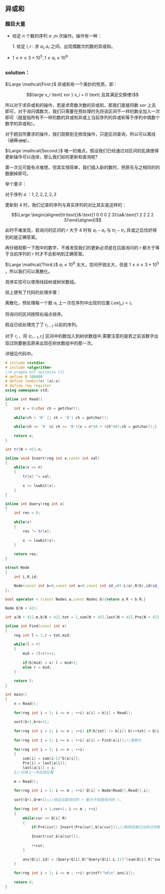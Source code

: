 ## 异或和

### 题目大意

- 给定 $n$ 个数的序列 $a$ ,$m$ 次操作。操作有一种：

  $1.$ 给定 $l,r$ : 求 $a_l,a_r$ 之间，出现偶数次的数的异或和。

- $1 \leqslant n \leqslant 3\times10^5,1 \leqslant a_i \leqslant 10^9$

### solution：

$\Large \mathcal{First:}$  异或和有一个美妙的性质，即：

$$\large x_i \text{ xor } x_i = 0 \text{  且其满足交换律}$$

所以对于求异或和的操作，若是求奇数次数的异或和，那我们直接将数 $xor$ 上去即可，对于询问偶数次，我们只需要在预处理时先将该区间不一样的数全加入一次即可（就是指所有不一样的数的异或和异或上当前序列的异或和等于序列中偶数个数字的异或和）。

对于题目所要求的操作，我们观察到无修改操作，只是区间查询，所以可以离线（~~迫真.jpg~~）。

$\Large \mathcal{Second:}$ 唯一的难点，假设我们已经通过对区间的乱搞使得更新操作可以连续，那么我们如何更新和查询呢?

第一次见可能有点难想，但其实很简单，我们插入新的数时，把原先与之相同的的数删掉即可。

举个栗子：

对于序列 $a$ ：$1,2,2,2,2,3$

更新到 $4$ 时，我们记录的序列与真实序列的对比其实是这样的：

$$\Large \begin{aligned}tr\text{}&:\text{1  0  0  0  2  3}\\a&:\text{1  2  2  2  2  3}\end{aligned}$$

此时不难发现，若询问的区间的 $r$ 大于 4 时有 $a_l-a_r$ 与 $tr_l-tr_r$ 异或之后恰好得到的是正确答案。

再仔细观察一下图中的数字，不难发现我们的更新必须是在后面询问的 $r$ 都大于等于当前序列的 $r$ 时才不会影响到正确答案。

$\Large \mathcal{Third:}$ $a_i\leqslant 10^9$ 太大，空间开销太大，但是 $1 \leqslant n \leqslant 3\times10^5$ ，所以我们可以离散化。

具体实现可以使用线段树或树状数组。

综上便有了代码的处理步骤：

离散化，预处理每一个数 $a_i$ 上一次在序列中出现的位置 $Last_j,j < i$。

将询问的区间按照右端点排序。

假设已经处理完了了 $r_{i-1}$ 以前的序列。

对于 $r_i$ ，将 $(r_{i-1},r_i]$ 区间中的数加入到树状数组中,需要注意的是若之前该数字出现过则要删去原来出现在树状数组中的那一次。

详细见代码中。

~~~c++
# include <cstdio>
# include <algorithm>
//# pragma GCC optimize (2)
# define N 300000
# define lowbit(x) (x&-x)
# define reg register
using namespace std;

inline int Read()
{
	int x = 0;char ch = getchar();
	
	while(ch < '0' || ch > '9') ch = getchar();
	
	while(ch <= '9' && ch >= '0'){x = x*10 + (ch^48);ch = getchar();}
	
	return x;
}

int tr[N + 42],n;

inline void Insert(reg int x,const int val)
{
	while(x <= n)
	{
		tr[x] ^= val;
		
		x += lowbit(x);
	}
}

inline int Query(reg int x)
{
	int res = 0;
	
	while(x)
	{
		res ^= tr[x];
		
		x -= lowbit(x);
	}
	
	return res;
}

struct Node
{
	int L,R,id;
	
	Node(const int b=0,const int a=0,const int id_=0):L(a),R(b),id(id_){}
};

bool operator < (const Node& a,const Node& b){return a.R < b.R;}

Node Q[N + 42];

int a[N + 42],m,b[N + 42],tot = 1,sum[N + 42],last[N + 42],Pre[N + 42],ans[N + 42];

inline int Find(const int x)
{
	reg int l = 1,r = tot,mid;
	
	while(l < r)
	{
		mid = (l+r)>>1;
		
		if(b[mid] < x) l = mid+1;
		else r = mid;
	}
	
	return l;
}

int main()
{
	n = Read();
	
	for(reg int i = 1; i <= n ; ++i) a[i] = b[i] = Read();
	
	sort(b+1,b+n+1);
	
	for(reg int i = 2; i <= n ; ++i) if(b[tot] != b[i]) b[++tot] = b[i];//去重
	
	for(reg int i = 1; i <= n ; ++i) a[i] = Find(a[i]);//离散化
	
	for(reg int i = 1; i <= n ; ++i)
	{
		sum[i] = sum[i-1]^b[a[i]];
		Pre[i] = last[a[i]];
		last[a[i]] = i;
	}//记录上一次出现位置 
	
	m = Read();
	
	for(reg int i = 1; i <= m ; ++i) Q[i] = Node(Read(),Read(),i);
	
	sort(Q+1,Q+m+1);//保证后面询问的 r 都大于前面询问的 r。
	
	for(reg int i = 1,cur=1; i <= m ; ++i)
	{
		while(cur <= Q[i].R)
		{
			if(Pre[cur]) Insert(Pre[cur],b[a[cur]]);//删除前面已出现过的数字。
			
			Insert(cur,b[a[cur]]);
			
			++cur;
		}
		
		ans[Q[i].id] = (Query(Q[i].R)^Query(Q[i].L-1))^(sum[Q[i].R]^sum[Q[i].L-1]);
	}
	
	for(reg int i = 1; i <= m ; ++i) printf("%d\n",ans[i]);
	
	return 0; 
}
~~~

